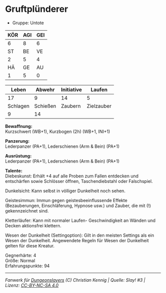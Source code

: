 # Gruftplünderer  
- Gruppe: Untote  

| KÖR | AGI | GEI |  
| --- | --- | --- |  
| 6   | 8   | 6   |
| ST  | BE  | VE  |  
| 2   | 5   | 4   |
| HÄ  | GE  | AU  |  
| 1   | 5   | 0   |


| Leben    | Abwehr   | Initiative | Laufen     |
| -------- | -------- | ---------- | ---------- |
| 17       | 9        | 14         | 5          |
| Schlagen | Schießen | Zaubern    | Zielzauber |
| 9        | 14       |            |            |

**Bewaffnung:**  
Kurzschwert (WB+1), Kurzbogen (2h) (WB+1, INI+1)

**Panzerung:**  
Lederpanzer (PA+1), Lederschienen (Arm & Bein) (PA+1)

**Ausrüstung:**  
Lederpanzer (PA+1), Lederschienen (Arm & Bein) (PA+1)

**Talente:**  
Diebeskunst: Erhält +4 auf alle Proben zum Fallen entdecken und entschärfen sowie Schlösser öffnen, Taschendiebstahl oder Falschspiel. 

Dunkelsicht: Kann selbst in völliger Dunkelheit noch sehen. 

Geistesimmun: Immun gegen geistesbeeinflussende Effekte (Bezauberungen, Einschläferung, Hypnose usw.) und Zauber, die mit (!) gekennzeichnet sind. 

Kletterläufer: Kann mit normaler Laufen- Geschwindigkeit an Wänden und Decken aktionsfrei klettern. 

Wesen der Dunkelheit (Settingoption): Gilt in den meisten Settings als ein Wesen der Dunkelheit. Angewendete Regeln für Wesen der Dunkelheit gelten für diese Kreatur. 


Gegnerhärte: 4  
Größe: Normal  
Erfahrungspunkte: 94  



___
*Fanwerk für [Dungeonslayers](https://www.dungeonslayers.net/) (C) Christian Kennig | Quelle: Slay! #3 | Lizenz: [CC-BY-NC-SA 4.0](https://creativecommons.org/licenses/by-nc-sa/4.0/deed.de)*